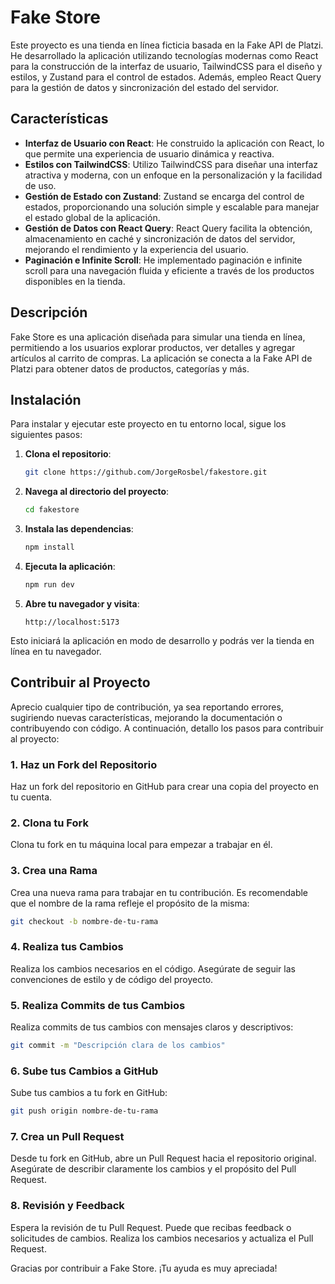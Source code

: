 # Fake Store

Este proyecto es una tienda en línea ficticia basada en la Fake API de Platzi. He desarrollado la aplicación utilizando tecnologías modernas como React para la construcción de la interfaz de usuario, TailwindCSS para el diseño y estilos, y Zustand para el control de estados. Además, empleo React Query para la gestión de datos y sincronización del estado del servidor.

## Características

- **Interfaz de Usuario con React**: He construido la aplicación con React, lo que permite una experiencia de usuario dinámica y reactiva.
- **Estilos con TailwindCSS**: Utilizo TailwindCSS para diseñar una interfaz atractiva y moderna, con un enfoque en la personalización y la facilidad de uso.
- **Gestión de Estado con Zustand**: Zustand se encarga del control de estados, proporcionando una solución simple y escalable para manejar el estado global de la aplicación.
- **Gestión de Datos con React Query**: React Query facilita la obtención, almacenamiento en caché y sincronización de datos del servidor, mejorando el rendimiento y la experiencia del usuario.
- **Paginación e Infinite Scroll**: He implementado paginación e infinite scroll para una navegación fluida y eficiente a través de los productos disponibles en la tienda.

## Descripción

Fake Store es una aplicación diseñada para simular una tienda en línea, permitiendo a los usuarios explorar productos, ver detalles y agregar artículos al carrito de compras. La aplicación se conecta a la Fake API de Platzi para obtener datos de productos, categorías y más.

## Instalación

Para instalar y ejecutar este proyecto en tu entorno local, sigue los siguientes pasos:

1. **Clona el repositorio**:
   ```bash
   git clone https://github.com/JorgeRosbel/fakestore.git
   ```

2. **Navega al directorio del proyecto**:
   ```bash
   cd fakestore
   ```

3. **Instala las dependencias**:
   ```bash
   npm install
   ```

4. **Ejecuta la aplicación**:
   ```bash
   npm run dev
   ```

5. **Abre tu navegador y visita**:
   ```
   http://localhost:5173
   ```

Esto iniciará la aplicación en modo de desarrollo y podrás ver la tienda en línea en tu navegador.

## Contribuir al Proyecto

Aprecio cualquier tipo de contribución, ya sea reportando errores, sugiriendo nuevas características, mejorando la documentación o contribuyendo con código. A continuación, detallo los pasos para contribuir al proyecto:

### 1. Haz un Fork del Repositorio

Haz un fork del repositorio en GitHub para crear una copia del proyecto en tu cuenta.

### 2. Clona tu Fork

Clona tu fork en tu máquina local para empezar a trabajar en él.

### 3. Crea una Rama

Crea una nueva rama para trabajar en tu contribución. Es recomendable que el nombre de la rama refleje el propósito de la misma:
   ```bash
   git checkout -b nombre-de-tu-rama
   ```

### 4. Realiza tus Cambios

Realiza los cambios necesarios en el código. Asegúrate de seguir las convenciones de estilo y de código del proyecto.

### 5. Realiza Commits de tus Cambios

Realiza commits de tus cambios con mensajes claros y descriptivos:
   ```bash
   git commit -m "Descripción clara de los cambios"
   ```

### 6. Sube tus Cambios a GitHub

Sube tus cambios a tu fork en GitHub:
   ```bash
   git push origin nombre-de-tu-rama
   ```

### 7. Crea un Pull Request

Desde tu fork en GitHub, abre un Pull Request hacia el repositorio original. Asegúrate de describir claramente los cambios y el propósito del Pull Request.

### 8. Revisión y Feedback

Espera la revisión de tu Pull Request. Puede que recibas feedback o solicitudes de cambios. Realiza los cambios necesarios y actualiza el Pull Request.

Gracias por contribuir a Fake Store. ¡Tu ayuda es muy apreciada!




